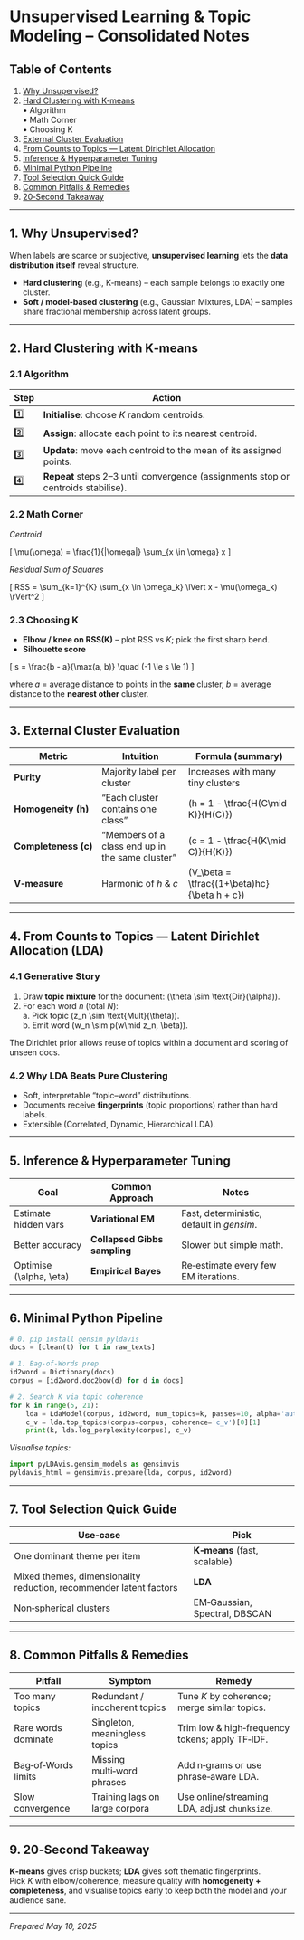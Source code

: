 # Unsupervised Learning & Topic Modeling – Consolidated Notes

## Table of Contents
1. [Why Unsupervised?](#why-unsupervised)  
2. [Hard Clustering with K‑means](#hard-clustering-with-k-means)  
   • Algorithm  
   • Math Corner  
   • Choosing K  
3. [External Cluster Evaluation](#external-cluster-evaluation)  
4. [From Counts to Topics — Latent Dirichlet Allocation](#from-counts-to-topics--latent-dirichlet-allocation)  
5. [Inference & Hyperparameter Tuning](#inference--hyperparameter-tuning)  
6. [Minimal Python Pipeline](#minimal-python-pipeline)  
7. [Tool Selection Quick Guide](#tool-selection-quick-guide)  
8. [Common Pitfalls & Remedies](#common-pitfalls--remedies)  
9. [20‑Second Takeaway](#20-second-takeaway)

---

<a name="why-unsupervised"></a>
## 1. Why Unsupervised?
When labels are scarce or subjective, **unsupervised learning** lets the **data distribution itself** reveal structure.

* **Hard clustering** (e.g., K‑means) – each sample belongs to exactly one cluster.  
* **Soft / model‑based clustering** (e.g., Gaussian Mixtures, LDA) – samples share fractional membership across latent groups.

---

<a name="hard-clustering-with-k-means"></a>
## 2. Hard Clustering with K‑means

### 2.1 Algorithm
| Step | Action |
|------|--------|
| 1️⃣ | **Initialise**: choose *K* random centroids. |
| 2️⃣ | **Assign**: allocate each point to its nearest centroid. |
| 3️⃣ | **Update**: move each centroid to the mean of its assigned points. |
| 4️⃣ | **Repeat** steps 2–3 until convergence (assignments stop or centroids stabilise). |

### 2.2 Math Corner
*Centroid*  

\[
\mu(\omega) = \frac{1}{|\omega|} \sum_{x \in \omega} x
\]

*Residual Sum of Squares*  

\[
RSS = \sum_{k=1}^{K} \sum_{x \in \omega_k} \lVert x - \mu(\omega_k) \rVert^2
\]

### 2.3 Choosing K
* **Elbow / knee on RSS(K)** – plot RSS vs *K*; pick the first sharp bend.  
* **Silhouette score**  

\[
s = \frac{b - a}{\max(a, b)} \quad (-1 \le s \le 1)
\]  

where *a* = average distance to points in the **same** cluster, *b* = average distance to the **nearest other** cluster.

---

<a name="external-cluster-evaluation"></a>
## 3. External Cluster Evaluation

| Metric | Intuition | Formula (summary) |
|--------|-----------|-------------------|
| **Purity** | Majority label per cluster | Increases with many tiny clusters |
| **Homogeneity (h)** | “Each cluster contains one class” | \(h = 1 - \tfrac{H(C\mid K)}{H(C)}\) |
| **Completeness (c)** | “Members of a class end up in the same cluster” | \(c = 1 - \tfrac{H(K\mid C)}{H(K)}\) |
| **V‑measure** | Harmonic of *h* & *c* | \(V_\beta = \tfrac{(1+\beta)hc}{\beta h + c}\) |

---

<a name="from-counts-to-topics--latent-dirichlet-allocation"></a>
## 4. From Counts to Topics — Latent Dirichlet Allocation (LDA)

### 4.1 Generative Story
1. Draw **topic mixture** for the document: \(\theta \sim \text{Dir}(\alpha)\).  
2. For each word *n* (total *N*):  
   a. Pick topic \(z_n \sim \text{Mult}(\theta)\).  
   b. Emit word \(w_n \sim p(w\mid z_n, \beta)\).

The Dirichlet prior allows reuse of topics within a document and scoring of unseen docs.

### 4.2 Why LDA Beats Pure Clustering
* Soft, interpretable “topic–word” distributions.  
* Documents receive **fingerprints** (topic proportions) rather than hard labels.  
* Extensible (Correlated, Dynamic, Hierarchical LDA).

---

<a name="inference--hyperparameter-tuning"></a>
## 5. Inference & Hyperparameter Tuning

| Goal | Common Approach | Notes |
|------|-----------------|-------|
| Estimate hidden vars | **Variational EM** | Fast, deterministic, default in *gensim*. |
| Better accuracy | **Collapsed Gibbs sampling** | Slower but simple math. |
| Optimise \(\alpha, \eta\) | **Empirical Bayes** | Re‑estimate every few EM iterations. |

---

<a name="minimal-python-pipeline"></a>
## 6. Minimal Python Pipeline

```python
# 0. pip install gensim pyldavis
docs = [clean(t) for t in raw_texts]

# 1. Bag‑of‑Words prep
id2word = Dictionary(docs)
corpus = [id2word.doc2bow(d) for d in docs]

# 2. Search K via topic coherence
for k in range(5, 21):
    lda = LdaModel(corpus, id2word, num_topics=k, passes=10, alpha='auto')
    c_v = lda.top_topics(corpus=corpus, coherence='c_v')[0][1]
    print(k, lda.log_perplexity(corpus), c_v)
```

*Visualise topics:*  

```python
import pyLDAvis.gensim_models as gensimvis
pyldavis_html = gensimvis.prepare(lda, corpus, id2word)
```

---

<a name="tool-selection-quick-guide"></a>
## 7. Tool Selection Quick Guide

| Use‑case | Pick |
|----------|------|
| One dominant theme per item | **K‑means** (fast, scalable) |
| Mixed themes, dimensionality reduction, recommender latent factors | **LDA** |
| Non‑spherical clusters | EM‑Gaussian, Spectral, DBSCAN |

---

<a name="common-pitfalls--remedies"></a>
## 8. Common Pitfalls & Remedies

| Pitfall | Symptom | Remedy |
|---------|---------|--------|
| Too many topics | Redundant / incoherent topics | Tune *K* by coherence; merge similar topics. |
| Rare words dominate | Singleton, meaningless topics | Trim low & high‑frequency tokens; apply TF‑IDF. |
| Bag‑of‑Words limits | Missing multi‑word phrases | Add n‑grams or use phrase‑aware LDA. |
| Slow convergence | Training lags on large corpora | Use online/streaming LDA, adjust `chunksize`. |

---

<a name="20-second-takeaway"></a>
## 9. 20‑Second Takeaway
**K‑means** gives crisp buckets; **LDA** gives soft thematic fingerprints.  
Pick *K* with elbow/coherence, measure quality with **homogeneity + completeness**, and visualise topics early to keep both the model and your audience sane.

---

*Prepared May 10, 2025*
